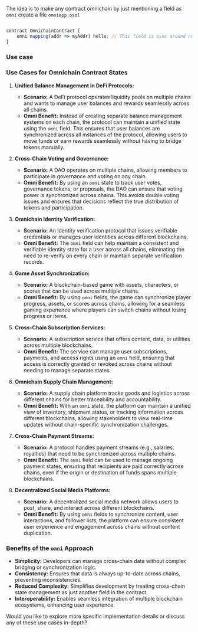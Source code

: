 The idea is to make any contract omnichain by just mentioning a field as `omni`
create a file `omniapp.osol`

```javascript

contract OmnichainContract {
    omni mapping(addr => myAddr) hello; // This field is sync around now multiple contracts   
}
```

### Use case

### Use Cases for Omnichain Contract States

1. **Unified Balance Management in DeFi Protocols:**
   - **Scenario:** A DeFi protocol operates liquidity pools on multiple chains and wants to manage user balances and rewards seamlessly across all chains.
   - **Omni Benefit:** Instead of creating separate balance management systems on each chain, the protocol can maintain a unified state using the `omni` field. This ensures that user balances are synchronized across all instances of the protocol, allowing users to move funds or earn rewards seamlessly without having to bridge tokens manually.

2. **Cross-Chain Voting and Governance:**
   - **Scenario:** A DAO operates on multiple chains, allowing members to participate in governance and voting on any chain.
   - **Omni Benefit:** By using an `omni` state to track user votes, governance tokens, or proposals, the DAO can ensure that voting power is synchronized across chains. This avoids double voting issues and ensures that decisions reflect the true distribution of tokens and participation.

3. **Omnichain Identity Verification:**
   - **Scenario:** An identity verification protocol that issues verifiable credentials or manages user identities across different blockchains.
   - **Omni Benefit:** The `omni` field can help maintain a consistent and verifiable identity state for a user across all chains, eliminating the need to re-verify on every chain or maintain separate verification records.

4. **Game Asset Synchronization:**
   - **Scenario:** A blockchain-based game with assets, characters, or scores that can be used across multiple chains.
   - **Omni Benefit:** By using `omni` fields, the game can synchronize player progress, assets, or scores across chains, allowing for a seamless gaming experience where players can switch chains without losing progress or items.

5. **Cross-Chain Subscription Services:**
   - **Scenario:** A subscription service that offers content, data, or utilities across multiple blockchains.
   - **Omni Benefit:** The service can manage user subscriptions, payments, and access rights using an `omni` field, ensuring that access is correctly granted or revoked across chains without needing to manage separate states.

6. **Omnichain Supply Chain Management:**
   - **Scenario:** A supply chain platform tracks goods and logistics across different chains for better traceability and accountability.
   - **Omni Benefit:** With an `omni` state, the platform can maintain a unified view of inventory, shipment status, or tracking information across different blockchains, allowing stakeholders to view real-time updates without chain-specific synchronization challenges.

7. **Cross-Chain Payment Streams:**
   - **Scenario:** A protocol handles payment streams (e.g., salaries, royalties) that need to be synchronized across multiple chains.
   - **Omni Benefit:** The `omni` field can be used to manage ongoing payment states, ensuring that recipients are paid correctly across chains, even if the origin or destination of funds spans multiple blockchains.

8. **Decentralized Social Media Platforms:**
   - **Scenario:** A decentralized social media network allows users to post, share, and interact across different blockchains.
   - **Omni Benefit:** By using `omni` fields to synchronize content, user interactions, and follower lists, the platform can ensure consistent user experience and engagement across chains without content duplication.

### Benefits of the `omni` Approach

- **Simplicity:** Developers can manage cross-chain data without complex bridging or synchronization logic.
- **Consistency:** Ensures that data is always up-to-date across chains, preventing inconsistencies.
- **Reduced Complexity:** Simplifies development by treating cross-chain state management as just another field in the contract.
- **Interoperability:** Enables seamless integration of multiple blockchain ecosystems, enhancing user experience.

Would you like to explore more specific implementation details or discuss any of these use cases in-depth?